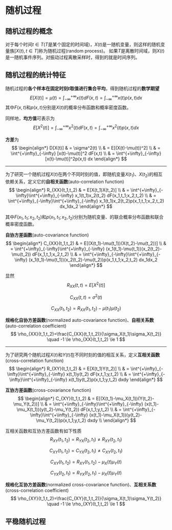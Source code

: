 # 随机过程
## 随机过程的概念
对于每个时间$t\in T$($T$是某个固定的时间域)，$X(t)$是一随机变量，则这样的随机变量族$[X(t),t\in T]$称为随机过程(random process)。
如果$T$是离散时间域，则$X(t)$是一随机事件序列。对振动过程离散采样时，得到的就是时间序列。

## 随机过程的统计特征
随机过程的**各个样本在固定时刻$t$取值进行集合平均**，得到随机过程的**数学期望**
$$ E[X(t)]=\mu(t)=\int^{+\infty}_{-\infty} x(t) dF(x,t) =\int^{+\infty}_{-\infty} x(t)p(x,t) dx $$
其中$F(x,t)$和$p(x,t)$分别是$X(t)$的概率分布函数和概率密度函数。

同样地，**均方值**可表示为
$$ E[X^2(t)]=\int^{+\infty}_{-\infty} x^2(t) dF(x,t) =\int^{+\infty}_{-\infty} x^2(t)p(x,t) dx $$

**方差**为
$$ \begin{align*}
D[X(t)] & = \sigma^2(t) \\
 & = E[(X(t)-\mu(t))^2] \\
 & = \int^{+\infty}_{-\infty} [x(t)-\mu(t)]^2 dF(x,t) \\
 & = \int^{+\infty}_{-\infty} [x(t)-\mu(t)]^2p(x,t) dx 
\end{align*} $$

---
为了研究一个随机过程$X(t)$在两个不同时刻的值，即随机变量$X(t_1)$、$X(t_2)$的相互依赖关系，定义它的**自相关函数**(auto-correlation function)
$$ \begin{align*}
R_{XX}(t_1,t_2) & = E[X(t_1)X(t_2)] \\
& = \int^{+\infty}_{-\infty}\int^{+\infty}_{-\infty} x_1(t_1)x_2(t_2) dF(x_1,t_1;x_2,t_2) \\
& = \int^{+\infty}_{-\infty}\int^{+\infty}_{-\infty} x_1(t_1)x_2(t_2)p(x_1,t_1;x_2,t_2) dx_1dx_2 
\end{align*} $$

其中$F(x_1,t_1;x_2,t_2)$和$p(x_1,t_1;x_2,t_2)$分别为随机变量、的联合概率分布函数和联合概率密度函数。

**自协方差函数**(auto-covariance function)
$$ \begin{align*}
C_{XX}(t_1,t_2) & = E[(X(t_1)-\mu(t_1))(X(t_2)-\mu(t_2))] \\
& = \int^{+\infty}_{-\infty}\int^{+\infty}_{-\infty} (x_1(t_1)-\mu(t_1))(x_2(t_2)-\mu(t_2)) dF(x_1,t_1;x_2,t_2) \\
& = \int^{+\infty}_{-\infty}\int^{+\infty}_{-\infty} (x_1(t_1)-\mu(t_1))(x_2(t_2)-\mu(t_2))p(x_1,t_1;x_2,t_2) dx_1dx_2
\end{align*} $$

显然
$$ R_{XX}(t,t)=E[X^2(t)] $$

$$ C_{XX}(t,t)=\sigma^2(t) $$

$$ C_{XX}(t_1,t_2)=R_{XX}(t_1,t_2)-\mu(t_1)\mu(t_2) $$

**规格化自协方差函数**(normalized auto-covariance function)、**自相关系数**(auto-correlation coefficient)
$$ \rho_{XX}(t_1,t_2)=\frac{C_{XX}(t_1,t_2)}{\sigma_X(t_1)\sigma_X(t_2)} \quad -1 \le \rho_{XX}(t_1,t_2) \le 1 $$

---
为了研究两个随机过程$X(t)$和$Y(t)$在不同时刻的值的相互关系，定义**互相关函数**(cross-correlation function)
$$ \begin{align*}
R_{XY}(t_1,t_2) & = E[X(t_1)Y(t_2)] \\
& = \int^{+\infty}_{-\infty}\int^{+\infty}_{-\infty} x(t_1)y(t_2) dF(x,t_1;y,t_2) \\
& = \int^{+\infty}_{-\infty}\int^{+\infty}_{-\infty} x(t_1)y(t_2)p(x,t_1;y,t_2) dxdy 
\end{align*} $$

**互协方差函数**(cross-covariance function)
$$ \begin{align*}
C_{XY}(t_1,t_2) & = E[(X(t_1)-\mu_X(t_1))(Y(t_2)-\mu_Y(t_2))] \\
& = \int^{+\infty}_{-\infty}\int^{+\infty}_{-\infty} (x(t_1)-\mu_X(t_1))(y(t_2)-\mu_Y(t_2)) dF(x,t_1;y,t_2) \\
& = \int^{+\infty}_{-\infty}\int^{+\infty}_{-\infty} (x(t_1)-\mu_X(t_1))(y(t_2)-\mu_Y(t_2))p(x,t_1;y,t_2) dxdy \\
\end{align*} $$

互相关函数和互协方差函数有如下性质
$$ R_{XY}(t_1,t_2)=R_{YX}(t_2,t_1) \neq R_{XY}(t_2,t_1) $$

$$ C_{XY}(t_1,t_2)=C_{YX}(t_2,t_1) \neq C_{XY}(t_2,t_1) $$

$$ C_{XY}(t_1,t_2)=R_{XY}(t_1,t_2)-\mu_X(t)\mu_Y(t) $$

$$ C_{YX}(t_2,t_1)=R_{YX}(t_2,t_1)-\mu_X(t)\mu_Y(t) $$

**规格化互协方差函数**(normalized cross-covariance function)、**互相关系数**(cross-correlation coefficient)
$$ \rho_{XY}(t_1,t_2)=\frac{C_{XY}(t_1,t_2)}{\sigma_X(t_1)\sigma_Y(t_2)} \quad -1 \le \rho_{XY}(t_1,t_2) \le 1 $$

## 平稳随机过程